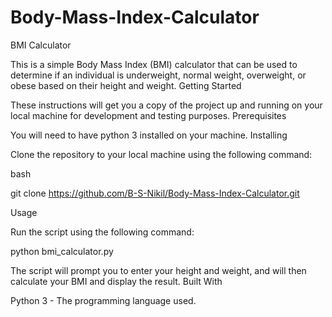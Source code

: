 # Body-Mass-Index-Calculator
BMI Calculator

This is a simple Body Mass Index (BMI) calculator that can be used to determine if an individual is underweight, normal weight, overweight, or obese based on their height and weight.
Getting Started

These instructions will get you a copy of the project up and running on your local machine for development and testing purposes.
Prerequisites

You will need to have python 3 installed on your machine.
Installing

Clone the repository to your local machine using the following command:

bash

git clone https://github.com/B-S-Nikil/Body-Mass-Index-Calculator.git

Usage

Run the script using the following command:

python bmi_calculator.py

The script will prompt you to enter your height and weight, and will then calculate your BMI and display the result.
Built With

Python 3 - The programming language used.
